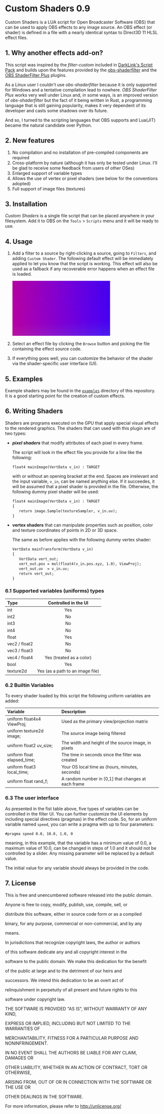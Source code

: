 # Custom Shaders 0.9

Custom Shaders is a LUA script for Open Broadcaster Software (OBS) that can be used to apply OBS effects to any image source. An OBS effect (or shader) is defined in a file with a nearly identical syntax to Direct3D 11 HLSL effect files.

## 1. Why another effects add-on?

This script was inspired by the *filter-custom* included in [DarkLink's Script Pack](https://obsproject.com/forum/resources/darklinks-script-pack.655/) and builds upon the features provided by the [obs-shaderfilter](https://obsproject.com/forum/resources/obs-shaderfilter.775/) and the [OBS ShaderFilter Plus](https://obsproject.com/forum/resources/obs-shaderfilter-plus.929/) plugins.

As a Linux user I couldn't use *obs-shaderfilter* because it is only supported for Windows and a tentative compilation lead to nowhere. *OBS ShaderFilter Plus* works very well under Linux and, in some ways, is an improved version of *obs-shaderfilter* but the fact of it being written in Rust, a programming language that is still gaining popularity, makes it very dependent of its developer and casts some shadows over its future.

And so, I turned to the scripting languages that OBS supports and Lua(JIT) became the natural candidate over Python.

## 2. New features

1.  No compilation and no installation of pre-compiled components are required
2.  Cross-platform by nature (although it has only be tested under Linux. I'll be glad to receive some feedback from users of other OSes)
3.  Enlarged support of variable types
4.  Allows the use of vertex or pixel shaders (see below for the conventions adopted)
5.  Full support of image files (textures)

## 3. Installation

*Custom Shaders* is a single file script that can be placed anywhere in your filesystem. Add it to OBS on the `Tools` \> `Scripts` menu and it will be ready to use.

## 4. Usage

1.  Add a filter to a source by right-clicking a source, going to `Filters`, and adding `Custom Shader`. The following default effect will be immediately applied to let you know that the script is working. This effect will also be used as a fallback if any recoverable error happens when an effect file is loaded.

    ![Default effect](default.webp)

2.  Select an effect file by clicking the `Browse` button and picking the file containing the effect source code.

3.  If everything goes well, you can customize the behavior of the shader via the shader-specific user interface (UI).

## 5. Examples

Example shaders may be found in the [`examples`](examples) directory of this repository. It is a good starting point for the creation of custom effects.

## 6. Writing Shaders

Shaders are programs executed on the GPU that apply special visual effects to the rendered graphics. The shaders that can used with this plugin are of two types:

-   ***pixel shaders*** that modify attributes of each pixel in every frame.

    The script will look in the effect file you provide for a line like the following:

    ``` {.hlsl}
    float4 mainImage(VertData v_in) : TARGET
    ```

    with or without an opening bracket at the end. Spaces are irrelevant and the input variable, `v_in`, can be named anything else. If it succeedes, it will be assumed that a pixel shader is provided in the file. Otherwise, the following dummy pixel shader will be used:

    ``` {.hlsl}
    float4 mainImage(VertData v_in) : TARGET
    {
       return image.Sample(textureSampler, v_in.uv);
    }
    ```

-   **vertex shaders** that can manipulate properties such as position, color and texture coordinates of points in 2D or 3D space.

    The same as before applies with the following dummy vertex shader:

    ``` {.hlsl}
    VertData mainTransform(VertData v_in)
    {
       VertData vert_out;
       vert_out.pos = mul(float4(v_in.pos.xyz, 1.0), ViewProj);
       vert_out.uv  = v_in.uv;
       return vert_out;
    }
    ```

### 6.1 Supported variables (uniforms) types

| Type          |       Controlled in the UI       |
|:--------------|:--------------------------------:|
| int           |               Yes                |
| int2          |                No                |
| int3          |                No                |
| int4          |                No                |
| float         |               Yes                |
| vec2 / float2 |                No                |
| vec3 / float3 |                No                |
| vec4 / float4 |     Yes (treated as a color)     |
| bool          |               Yes                |
| texture2d     | Yes (as a path to an image file) |

### 6.2 Builtin Variables

To every shader loaded by this script the following uniform variables are added:

| Variable                    | Description                                         |
|:----------------------------|:----------------------------------------------------|
| uniform float4x4 ViewProj;  | Used as the primary view/projection matrix          |
| uniform texture2d image;    | The source image being filtered                     |
| uniform float2 uv_size;     | The width and height of the source image, in pixels |
| uniform float elapsed_time; | The time in seconds since the filter was created    |
| uniform float3 local_time;  | Your OS local time as (hours, minutes, seconds)     |
| uniform float rand_f;       | A random number in [0,1] that changes at each frame |

### 6.3 The user interface

As presented in the fist table above, five types of variables can be controlled in the filter UI. You can further customize the UI elements by including special directives (pragmas) in the effect code. So, for an uniform variable named `speed`, you can write a pragma with up to four parameters:

``` {.hlsl}
#pragma speed 0.0, 10.0, 1.0, 0
```

meaning, in this example, that the variable has a minimum value of 0.0, a maximum value of 10.0, can be changed in steps of 1.0 and it should not be controlled by a slider. Any missing parameter will be replaced by a default value.

The initial value for any variable should always be provided in the code.

## 7. License

This is free and unencumbered software released into the public domain.

Anyone is free to copy, modify, publish, use, compile, sell, or

distribute this software, either in source code form or as a compiled

binary, for any purpose, commercial or non-commercial, and by any

means.

In jurisdictions that recognize copyright laws, the author or authors

of this software dedicate any and all copyright interest in the

software to the public domain. We make this dedication for the benefit

of the public at large and to the detriment of our heirs and

successors. We intend this dedication to be an overt act of

relinquishment in perpetuity of all present and future rights to this

software under copyright law.

THE SOFTWARE IS PROVIDED "AS IS", WITHOUT WARRANTY OF ANY KIND,

EXPRESS OR IMPLIED, INCLUDING BUT NOT LIMITED TO THE WARRANTIES OF

MERCHANTABILITY, FITNESS FOR A PARTICULAR PURPOSE AND NONINFRINGEMENT.

IN NO EVENT SHALL THE AUTHORS BE LIABLE FOR ANY CLAIM, DAMAGES OR

OTHER LIABILITY, WHETHER IN AN ACTION OF CONTRACT, TORT OR OTHERWISE,

ARISING FROM, OUT OF OR IN CONNECTION WITH THE SOFTWARE OR THE USE OR

OTHER DEALINGS IN THE SOFTWARE.

For more information, please refer to <http://unlicense.org/>
